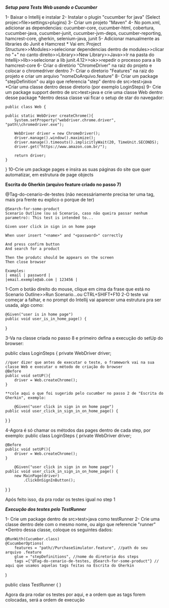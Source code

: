 *********Setup para Tests Web usando o Cucumber*********

1- Baixar o Intellij e instalar
2- Instalar o plugin "cucumber for java" (Select projec>file>settings>plugins)
3- Criar um projeto "Maven"
4- No pom.xml, adicionar as dependencias: cucumber-core, cucumber-html, cobertura, cucumber-java, cucumber-junit, cucumber-jvm-deps, cucumber-reporting, hamcrest-core, gherkin, selenium-java, junit
5- Adicionar manualmente as libraries do Junit e Hamcrest
	* Vai em: Project Structure>>Modules>>selecionar dependencias dentro de modules>>clicar no "+" no canto direito>>Library>>New Library>>Java>>Ir na pasta do Intellij>>lib>>selecionar a lib junit.4.12>>ok>>repedir o processo para a lib hamcrest-core
6- Criar o diretório "ChromeDriver" na raiz do projeto e colocar o chromedriver dentro
7- Criar o diretorio "Features" na raiz do projeto e criar um arquivo "nomeDoArquivo.feature"
8- Criar um package "stepDefinition" ou algo que referencia "step" dentro de src>test>java
	*Criar uma classe dentro desse diretorio (por exemplo LoginSteps)
9- Crie um package support dentro de src>test>java e crie uma classe Web dentro desse package
	*dentro dessa classe vai ficar o setup de star do navegador:
	
	public class Web {

    public static WebDriver createChrome(){
        System.setProperty("webdriver.chrome.driver", "path\\chromedriver.exe");

        WebDriver driver = new ChromeDriver();
        driver.manage().window().maximize();
        driver.manage().timeouts().implicitlyWait(20, TimeUnit.SECONDS);
        driver.get("https://www.amazon.com.br/");

        return driver;
    }
}
10-Crie um package pages e insira as suas páginas do site que quer automatizar, em estrutura de page objects


**********Escrita do Gherkin (arquivo feature criado no passo 7)**********

@Tag-do-cenario-de-testes (não necessáriamente precisa ter uma tag, mais pra frente eu explico o porque de ter)


	@Search-for-some-product
	Scenario Outline (ou só Scenario, caso não queira passar nenhum parametro): This test is intended to...
	
	Given user click in sign in on home page
	
	When user insert "<name>" and "<password>" correctly
	
	And press confirm button
	And search for a product
	
	Then the produtc should be appears on the screen
	Then close browser
	
	Examples:
	| email | password |
	|email.exemple@ab.com | 123456 |
	
1-Com o botão direito do mouse, clique em cima da frase que está no Scenario Outline>>Run Scenario...ou CTRL+SHIFT+F10
2-O teste vai começar a falhar, e no prompt do Intellij vai aparecer uma estrutura pra ser usada, algo como:

	@Given("user is in home page")
    public void user_is_in_home_page() {    
}

3-Va na classe criada no passo 8 e primeiro defina a execução do setUp do browser:

public class LoginSteps {
    private WebDriver driver;

	//quer dizer que antes de executar o teste, o framework vai na sua classe Web e executar o método de criação do browser
    @Before
    public void setUP(){
        driver = Web.createChrome();
    }

	**cole aqui o que foi sugerido pelo cucumber no passo 2 de "Escrita do Gherkin", exemplo:
	
		@Given("user click in sign in on home page")
    public void user_click_in_sign_in_on_home_page() {    
}
}

4-Agora é só chamar os métodos das pages dentro de cada step, por exemplo:
public class LoginSteps {
    private WebDriver driver;

    @Before
    public void setUP(){
        driver = Web.createChrome();
    }
	
		@Given("user click in sign in on home page")
    public void user_click_in_sign_in_on_home_page() {    
		new MainPage(driver)
			.ClickOnSignInButton();
}
}

Após feito isso, da pra rodar os testes igual no step 1

*********Execução dos testes pelo TestRunner*********

1- Crie um package dentro de src>test>java como testRunner
2- Crie uma classe dentro dele com o mesmo nome, ou algo que referencie "runner"
	*Dentro dessa classe, coloque os seguintes dados:
	
	@RunWith(Cucumber.class)
	@CucumberOptions(
        features = "path//PurchaseSimulator.feature", //path do seu arquivo .feature
        glue = "stepDefinitions", //nome do diretorio dos steps
        tags ={"@Tag-do-cenario-de-testes, @Search-for-some-product"} // aqui que usamos aquelas tags feitas na Escrita do Gherkin
)

public class TestRunner {
}

Agora da pra rodar os testes por aqui, e a ordem que as tags forem colocadas, será a ordem de execução


	

